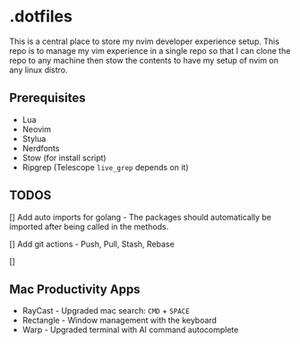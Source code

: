 # .dotfiles
This is a central place to store my nvim developer experience setup.
This repo is to manage my vim experience in a single repo so that I can clone the repo to any machine then stow the contents to have my setup of nvim on any linux distro.

## Prerequisites
- Lua
- Neovim
- Stylua
- Nerdfonts
- Stow (for install script)
- Ripgrep (Telescope `live_grep` depends on it)


## TODOS
[] Add auto imports for golang - The packages should automatically be imported after being called in the methods.

[] Add git actions - Push, Pull, Stash, Rebase

[] 


## Mac Productivity Apps

- RayCast - Upgraded mac search: `CMD` + `SPACE`
- Rectangle - Window management with the keyboard
- Warp - Upgraded terminal with AI command autocomplete
